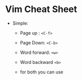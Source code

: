 # Vim Cheat Sheet

- Simple:
  - Page up : `<C-f>`
  - Page Down: `<C-b>`

  - Word forward: `<w>`
  - Word backward `<b>`
  - for both you can use
